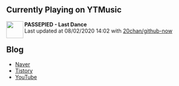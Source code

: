 ## Currently Playing on YTMusic

[<img align="left" height="45" src="https://lh3.googleusercontent.com/rqCFIhvTP9fXHDde-uvAassld_UZhi-4Xl_TYyflbX-9WEIZXErMK-tjeaHIFH-rJ0imuo7cklhsNO7b">](https://music.youtube.com/channel/UCe3gbnhf3tesVdTxVyKEIkw)

**PASSEPIED - Last Dance**  
Last updated at 08/02/2020 14:02 with [20chan/github-now](https://github.com/20chan/github-now)

## Blog

- [Naver](http://blog.naver.com/neurowhai)
- [Tistory](http://neurowhai.tistory.com/)
- [YouTube](https://www.youtube.com/channel/UCB_v1xU6laBHOeH6z4L-Mtw)
